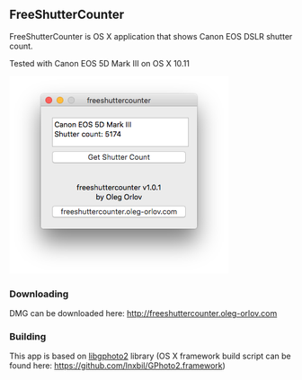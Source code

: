 ## FreeShutterCounter

FreeShutterCounter is OS X application that shows Canon EOS DSLR shutter count.

Tested with Canon EOS 5D Mark III on OS X 10.11

![freeshuttercounter 1.0.1 screenshot](/freeshuttercounter-1.0.1.png?raw=true)

### Downloading
DMG can be downloaded here: http://freeshuttercounter.oleg-orlov.com

### Building
This app is based on [libgphoto2](https://github.com/gphoto/libgphoto2) library (OS X framework build script can be found here: https://github.com/lnxbil/GPhoto2.framework)
